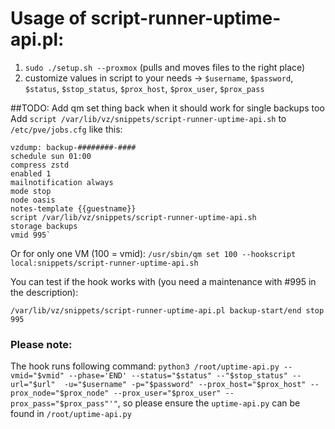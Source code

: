 # Usage of script-runner-uptime-api.pl: #

1. `sudo ./setup.sh --proxmox` (pulls and moves files to the right place)
2. customize values in script to your needs -> `$username`, `$password`, `$status`, `$stop_status`, `$prox_host`, `$prox_user`, `$prox_pass`

##TODO: Add qm set thing back when it should work for single backups too
Add `script /var/lib/vz/snippets/script-runner-uptime-api.sh` to `/etc/pve/jobs.cfg` like this:
````
vzdump: backup-########-####
schedule sun 01:00
compress zstd
enabled 1
mailnotification always
mode stop
node oasis
notes-template {{guestname}}
script /var/lib/vz/snippets/script-runner-uptime-api.sh
storage backups
vmid 995`
````

Or for only one VM (100 = vmid):
`/usr/sbin/qm set 100 --hookscript local:snippets/script-runner-uptime-api.sh`

You can test if the hook works with (you need a maintenance with #995 in the description):

`/var/lib/vz/snippets/script-runner-uptime-api.pl backup-start/end stop 995`

### Please note: ###

The hook runs following command: `python3 /root/uptime-api.py --vmid="$vmid" --phase='END' --status="$status" --"$stop_status" --url="$url"  -u="$username" -p="$password" --prox_host="$prox_host" --prox_node="$prox_node" --prox_user="$prox_user" --prox_pass="$prox_pass"'"`, so 
please ensure the `uptime-api.py` can be found in `/root/uptime-api.py`

